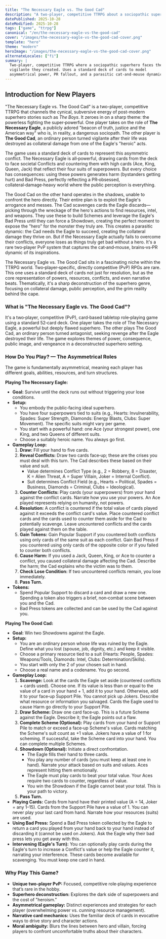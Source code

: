 ```yaml
---
title: "The Necessary Eagle vs. The Good Cad"
description: "A two-player, competitive TTRPG about a sociopathic superhero and the vigilante they created, using a standard deck of cards for asymmetrical, narrative-driven play."
datePublished: 2025-10-28
dateModified: 2025-10-28
tags: ["game", "ttrpg"]
canonical: "/en/the-necessary-eagle-vs-the-good-cad"
cover: "/images/the-necessary-eagle-vs-the-good-cad-cover.png"
template: "hero"
theme: "modern"
heroImage: "/images/the-necessary-eagle-vs-the-good-cad-cover.png"
alternateLocales: ["fi"]
summary: |
  Two-player, competitive TTRPG where a sociopathic superhero faces the
  vigilante they created. Uses a standard deck of cards to model
  asymmetrical power, PR fallout, and a parasitic cat-and-mouse dynamic.
---
```


## Introduction for New Players
"The Necessary Eagle vs. The Good Cad" is a two-player, competitive TTRPG that channels the cynical, subversive energy of post-modern superhero stories such as *The Boys*. It zeroes in on a sharp theme: the powerless fighting the super‑powerful. One player takes on the role of **The Necessary Eagle**, a publicly adored "beacon of truth, justice and the American way" who is, in reality, a dangerous sociopath. The other player is **The Good Cad**, an ordinary person turned vigilante after their life was destroyed as collateral damage from one of the Eagle's "heroic" acts.

The game uses a standard deck of cards to represent this asymmetric conflict. The Necessary Eagle is all‑powerful, drawing cards from the deck to face societal Conflicts and countering them with high cards (Ace, King, Queen, Jack) that reflect their four suits of superpowers. But every choice has consequences: using these powers generates harm (bystanders getting hurt) and Bad Press, perfectly reflecting a PR‑obsessed, collateral‑damage‑heavy world where the public perception is everything.

The Good Cad on the other hand operates in the shadows, unable to confront the hero directly. Their entire plan is to exploit the Eagle's arrogance and messes. The Cad scavenges cards the Eagle discards—picking through the wreckage of the hero's actions to find resources, intel, and weapons. They use these to build Schemes and leverage the Eagle's Bad Press until they can force a Showdown, creating the perfect moment to expose the "hero" for the monster they truly are. This creates a parasitic dynamic: the Cad needs the Eagle to succeed, creating the collateral damage they thrive on. But if the Necessary Eagle actually fails to overcome their conflicts, everyone loses as things truly get bad without a hero. It's a rare two‑player PvP system that captures the cat‑and‑mouse, brains‑vs‑PR dynamic of its inspirations.

The Necessary Eagle vs. The Good Cad sits in a fascinating niche within the TTRPG world. Two‑player‑specific, directly competitive (PvP) RPGs are rare. This one uses a standard deck of cards not just for resolution, but as the core representation of powers, resources, conflicts, and even narrative beats. Thematically, it's a sharp deconstruction of the superhero genre, focusing on collateral damage, public perception, and the grim reality behind the cape.

### What is "The Necessary Eagle vs. The Good Cad"?

It's a two‑player, competitive (PvP), card‑based tabletop role‑playing game using a standard 52‑card deck. One player takes the role of The Necessary Eagle, a powerful but deeply flawed superhero. The other plays The Good Cad, an ordinary person turned antagonist, seeking revenge after the Eagle destroyed their life. The game explores themes of power, consequence, public image, and vengeance in a deconstructed superhero setting.

### How Do You Play? — The Asymmetrical Roles

The game is fundamentally asymmetrical, meaning each player has different goals, abilities, resources, and turn structures.

**Playing The Necessary Eagle:**

* **Goal:** Survive until the deck runs out without triggering your lose conditions.
* **Setup:**
    * You embody the public‑facing ideal superhero.
    * You have four superpowers tied to suits (e.g., Hearts: Invulnerability, Spades: Super Strength, Diamonds: Energy Blasts, Clubs: Super Movement). The specific suits might vary per game.
    * You start with a powerful hand: one Ace (your strongest power), one King, and two Queens of different suits.
    * Choose a suitably heroic name. You always go first.
* **Gameplay Loop:**
    1.  **Draw:** Fill your hand to five cards.
    2.  **Reveal Conflicts:** Draw two cards face‑up; these are the crises you must deal with this turn. The Cad describes these based on their value and suit.
        * Value determines Conflict Type (e.g., 2 = Robbery, 8 = Disaster, K = Alien Threat, A = Super Villain, Joker = Internal Conflict).
        * Suit determines Conflict Field (e.g., Hearts = Political, Spades = Business, Diamonds = Criminal, Clubs = Ideological).
    3.  **Counter Conflicts:** Play cards (your superpowers) from your hand against the conflict cards. Narrate how you use your powers. An Ace played represents relying on humanity, not powers.
    4.  **Resolution:** A conflict is countered if the total value of cards played against it exceeds the conflict card's value. Place countered conflict cards and the cards used to counter them aside for the Cad to potentially scavenge. Leave uncountered conflicts and the cards played against them on the table.
    5.  **Gain Tokens:** Gain Popular Support if you countered both conflicts using only cards of the same suit as each conflict. Gain Bad Press if you countered using only cards of the opposite color or if you failed to counter both conflicts.
    6.  **Cause Harm:** If you used a Jack, Queen, King, or Ace to counter a conflict, you caused collateral damage affecting the Cad. Describe the harm; the Cad explains who the victim was to them.
    7.  **Check Lose Condition:** If two uncountered conflicts remain, you lose immediately.
    8.  **Pass Turn.**
* **Tokens:**
    * Spend Popular Support to discard a card and draw a new one. Spending a token also triggers a brief, non‑combat scene between you and the Cad.
    * Bad Press tokens are collected and can be used by the Cad against you.

**Playing The Good Cad:**

* **Goal:** Win two Showdowns against the Eagle.
* **Setup:**
    * You are an ordinary person whose life was ruined by the Eagle. Define what you lost (spouse, job, dignity, etc.) and keep it visible.
    * Choose a primary resource tied to a suit (Hearts: People, Spades: Weapons/Tools, Diamonds: Intel, Clubs: Determination/Skills).
    * You start with only the 2 of your chosen suit in hand.
    * Choose a real name and a codename. You go second.
* **Gameplay Loop:**
    1.  **Scavenge:** Look at the cards the Eagle set aside (countered conflicts + cards used). Choose one. If its value is less than or equal to the value of a card in your hand + 1, add it to your hand. Otherwise, add it to your face‑up Support Pile. You cannot pick up Jokers. Describe what resource or information you salvaged. Cards the Eagle used to cause Harm go directly to your Support Pile.
    2.  **Draw Scheme:** Draw one card face‑up. This is a future Scheme against the Eagle. Describe it; the Eagle points out a flaw.
    3.  **Complete Scheme (Optional):** Play cards from your hand or Support Pile to match or exceed a face‑up Scheme's value. Cards matching the Scheme's suit count as +1 value. Jokers have a value of 1 for scheming. If successful, take the Scheme card into your hand. You can complete multiple Schemes.
    4.  **Showdown (Optional):** Initiate a direct confrontation.
        * The Eagle fills their hand to three cards.
        * You play any number of cards (you must keep at least one in hand). Narrate your attack based on suits and values. Aces represent hitting them emotionally.
        * The Eagle must play cards to beat your total value. Your Aces require two cards to counter, regardless of value.
        * You win the Showdown if the Eagle cannot beat your total. This is your path to victory.
    5.  **Pass Turn.**
* **Playing Cards:** Cards from hand have their printed value (A = 14, Joker = any 1–15). Cards from the Support Pile have a value of 1. You can never play your last card from hand. Narrate how your resources (suits) are used.
* **Using Bad Press:** Spend a Bad Press token collected by the Eagle to return a card you played from your hand back to your hand instead of discarding it (cannot be used on Jokers). Ask the Eagle why their bad press lets you get away with this.
* **Intervening (Eagle's Turn):** You can optionally play cards during the Eagle's turn to increase a Conflict's value or help the Eagle counter it, narrating your interference. These cards become available for scavenging. You must keep one card in hand.

### Why Play This Game?

* **Unique two‑player PvP:** Focused, competitive role‑playing experience that’s rare in the hobby.
* **Superhero deconstruction:** Explores the dark side of superpowers and the cost of "heroism."
* **Asymmetrical gameplay:** Distinct experiences and strategies for each player (overwhelming power vs. cunning resource management).
* **Narrative card mechanics:** Uses the familiar deck of cards in evocative ways to drive story and character actions.
* **Moral ambiguity:** Blurs the lines between hero and villain, forcing players to confront uncomfortable truths about their characters.